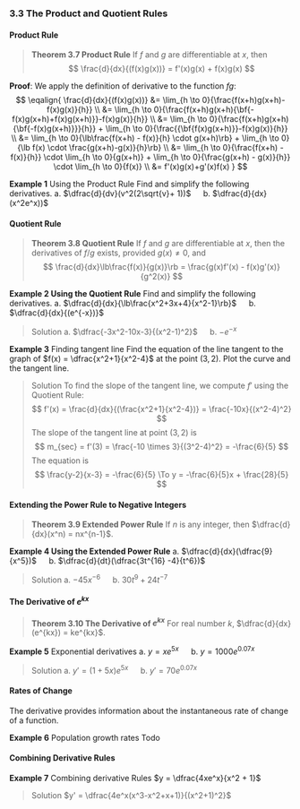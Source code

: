 ### 3.3 The Product and Quotient Rules

#### Product Rule
>**Theorem 3.7 Product Rule**
If $f$ and $g$ are differentiable at $x$, then
$$
\frac{d}{dx}{(f(x)g(x))} = f'(x)g(x) + f(x)g(x)
$$

**Proof**: We apply the definition of derivative to the function $fg$:
$$
\eqalign{
\frac{d}{dx}{(f(x)g(x))}
&= \lim_{h \to 0}{\frac{f(x+h)g(x+h)-f(x)g(x)}{h}} \\
&= \lim_{h \to 0}{\frac{f(x+h)g(x+h){\bf{-f(x)g(x+h)+f(x)g(x+h)}}-f(x)g(x)}{h}} \\
&= \lim_{h \to 0}{\frac{f(x+h)g(x+h){\bf{-f(x)g(x+h)}}}{h}} + \lim_{h \to 0}{\frac{{\bf{f(x)g(x+h)}}-f(x)g(x)}{h}} \\
&= \lim_{h \to 0}{\lb\frac{f(x+h) - f(x)}{h} \cdot g(x+h)\rb} + \lim_{h \to 0}{\lb f(x) \cdot \frac{g(x+h)-g(x)}{h}\rb} \\
&= \lim_{h \to 0}{\frac{f(x+h) - f(x)}{h}} \cdot \lim_{h \to 0}{g(x+h)} + \lim_{h \to 0}{\frac{g(x+h) - g(x)}{h}} \cdot \lim_{h \to 0}{f(x)} \\
&= f'(x)g(x)+g'(x)f(x)
}
$$

**Example 1** Using the Product Rule
Find and simplify the following derivatives.
a. $\dfrac{d}{dv}(v^2(2\sqrt{v}+ 1))$ &emsp; b. $\dfrac{d}{dx}(x^2e^x))$

#### Quotient Rule

>**Theorem 3.8 Quotient Rule**
If $f$ and $g$ are differentiable at $x$, then the derivatives of $f/g$ exists, provided $g(x) \neq 0$, and
$$
\frac{d}{dx}\lb\frac{f(x)}{g(x)}\rb = \frac{g(x)f'(x) - f(x)g'(x)}{g^2(x)}
$$

**Example 2 Using the Quotient Rule**
Find and simplify the following derivatives.
a. $\dfrac{d}{dx}{\lb\frac{x^2+3x+4}{x^2-1}\rb}$ &emsp; b. $\dfrac{d}{dx}{(e^{-x})}$
>Solution
a. $\dfrac{-3x^2-10x-3}{(x^2-1)^2}$ &emsp; b. $-e^{-x}$

**Example 3** Finding tangent line
Find the equation of the line tangent to the graph of $f(x) = \dfrac{x^2+1}{x^2-4}$ at the point $(3, 2)$. Plot the curve and the tangent line.
>Solution
To find the slope of the tangent line, we compute $f'$ using the Quotient Rule:
$$
f'(x) = \frac{d}{dx}{(\frac{x^2+1}{x^2-4})} = \frac{-10x}{(x^2-4)^2}
$$
The slope of the tangent line at point $(3, 2)$ is
$$
m_{sec} = f'(3) = \frac{-10 \times 3}{(3^2-4)^2} = -\frac{6}{5}
$$
The equation is
$$
\frac{y-2}{x-3} = -\frac{6}{5} \To y = -\frac{6}{5}x + \frac{28}{5}
$$

#### Extending the Power Rule to Negative Integers

>**Theorem 3.9 Extended Power Rule**
If $n$ is any integer, then $\dfrac{d}{dx}(x^n) = nx^{n-1}$.

**Example 4 Using the Extended Power Rule**
a. $\dfrac{d}{dx}(\dfrac{9}{x^5})$ &emsp; b. $\dfrac{d}{dt}(\dfrac{3t^{16} -4}{t^6})$
>Solution
a. $-45x^{-6}$ &emsp; b. $30t^9 + 24t^{-7}$

#### The Derivative of $e^{kx}$
>**Theorem 3.10 The Derivative of $e^{kx}$**
For real number $k$, $\dfrac{d}{dx}(e^{kx}) = ke^{kx}$.

**Example 5** Exponential derivatives
a. $y = xe^{5x}$ &emsp; b. $y = 1000e^{0.07x}$
>Solution
a. $y' = (1+5x)e^{5x}$ &emsp; b. $y' = 70e^{0.07x}$

#### Rates of Change
The derivative provides information about the instantaneous rate of change of a function.

**Example 6** Population growth rates
Todo

#### Combining Derivative Rules

**Example 7** Combining derivative Rules
$y = \dfrac{4xe^x}{x^2 + 1}$

>Solution
$y' = \dfrac{4e^x(x^3-x^2+x+1)}{(x^2+1)^2}$

